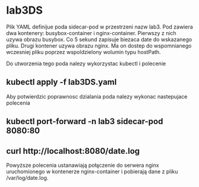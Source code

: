 # lab3DS
Plik YAML definijue poda sidecar-pod w przestrzeni nazw lab3.
Pod zawiera dwa kontenery: busybox-container i nginx-container.
Pierwszy z nich uzywa obrazu busybox. Co 5 sekund zapisuje biezaca date do wskazanego pliku.
Drugi kontener uzywa obrazu nginx. Ma on dostep do wspomnianego wczesniej pliku poprzez wspoldzielony wolumin typu hostPath.

Do utworzenia tego poda nalezy wykorzystac kubectl i polecenie
## kubectl apply -f lab3DS.yaml
Aby potwierdzic poprawnosc dzialania poda nalezy wykonac nastepujace polecenia
## kubectl port-forward -n lab3 sidecar-pod 8080:80
## curl http://localhost:8080/date.log

Powyższe polecenia ustanawiają połączenie do serwera nginx uruchomionego w kontenerze nginx-container i pobierają dane z pliku /var/log/date.log.

